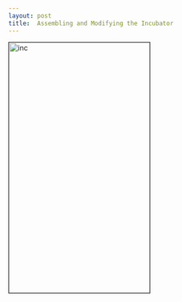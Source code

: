 ```yaml
---
layout: post
title:  Assembling and Modifying the Incubator
---
```


<img src="https://fbcdn-sphotos-g-a.akamaihd.net/hphotos-ak-xaf1/v/t1.0-9/1546273_1423063354668517_6674142658355745583_n.jpg?oh=a9b66f904ff077f6e79bac6aef33ac4a&oe=55991697&__gda__=1436403238_1c215a35c7634a29ed6a686b296f97b5" 
alt="inc" width="281" height="499" border="1" />
